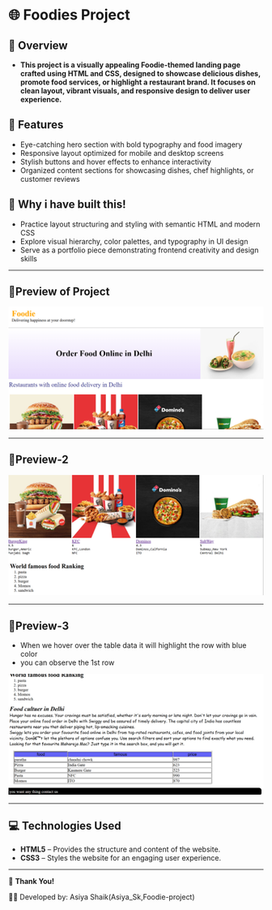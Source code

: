 # 🌐 Foodies Project

## 📌 **Overview**

- **This project is a visually appealing Foodie-themed landing page crafted using HTML and CSS, designed to showcase delicious dishes, promote food services, or highlight a restaurant brand. It focuses on clean layout, vibrant visuals, and responsive design to deliver user experience.**

## 🚀 **Features**
- Eye-catching hero section with bold typography and food imagery
- Responsive layout optimized for mobile and desktop screens
- Stylish buttons and hover effects to enhance interactivity
- Organized content sections for showcasing dishes, chef highlights, or customer reviews

## 🔑 Why i have built this!

- Practice layout structuring and styling with semantic HTML and modern CSS
- Explore visual hierarchy, color palettes, and typography in UI design
- Serve as a portfolio piece demonstrating frontend creativity and design skills


---


## 📸Preview of Project

![Project view](https://github.com/asiya2123/food_prjct/blob/7d7d074183de3f0eec52fa48124ce932918baae4/Screenshot%202025-09-25%20151749.png)

---

## 📸Preview-2

![Project view](https://github.com/asiya2123/food_prjct/blob/7d7d074183de3f0eec52fa48124ce932918baae4/Screenshot%202025-09-25%20151846.png)

---

## 📸Preview-3

- When we hover over the table data it will highlight the row with blue color
- you can observe the 1st row


![Project view](https://github.com/asiya2123/food_prjct/blob/7d7d074183de3f0eec52fa48124ce932918baae4/Screenshot%202025-09-25%20151914.png)

---

## 💻 Technologies Used

- **HTML5** – Provides the structure and content of the website.
- **CSS3** – Styles the website for an engaging user experience.
---


🙌 **Thank You!**

👩‍💻 Developed by: Asiya Shaik(Asiya_Sk,Foodie-project)
